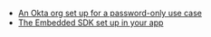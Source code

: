* [An Okta org set up for a password-only use case](/docs/guides/oie-embedded-common-org-setup/nodejs/main/#set-up-your-okta-org-for-a-password-factor-only-use-case)
* [The Embedded SDK set up in your app](/docs/guides/oie-embedded-common-download-setup-app/nodejs/main/)
</br>
